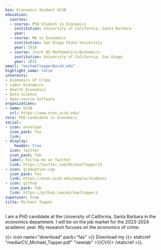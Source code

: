 ```yaml
---
bio: Economics Student UCSB
education:
  courses:
  - course: PhD Student in Economics
    institution: University of California, Santa Barbara
    year: 
  - course: MA in Economics
    institution: San Diego State University
    year: 2018
  - course: Joint BS Mathematics/Economics
    institution: University of California, San Diego
    year: 2015
email: "michaeltopper@ucsb.edu"
highlight_name: false
interests:
- Economics of Crime
- Labor Economics
- Health Economics
- Data Science
- Open-source Software
organizations:
- name: UCSB
  url: https://www.econ.ucsb.edu/
role: PhD Candidate in Economics
social:
- icon: envelope
  icon_pack: fas
  link: 
- display:
    header: true
  icon: twitter
  icon_pack: fab
  label: Follow me on Twitter
  link: https://twitter.com/MichaelTopper15
- icon: graduation-cap
  icon_pack: fas
  link: https://econ.ucsb.edu/people/students
- icon: github
  icon_pack: fab
  link: https://github.com/michaeltopper1
superuser: true
title: Michael Topper
---
```


I am a PhD candidate at the University of California, Santa Barbara in the economics department. I will be on the job market for the 2023-2024 academic year. My research focuses on the economics of crime. 


{{< icon name="download" pack="fas" >}} Download my {{< staticref "media/CV_Michael_Topper.pdf" "newtab" >}}CV{{< /staticref >}}.
